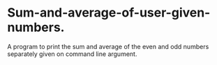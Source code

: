 # Sum-and-average-of-user-given-numbers.
A program to print the sum and average of the even and odd numbers separately given on command line argument.
